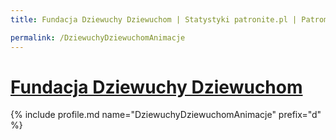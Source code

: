 ```yaml
---
title: Fundacja Dziewuchy Dziewuchom | Statystyki patronite.pl | Patromierz

permalink: /DziewuchyDziewuchomAnimacje
---
```


# [Fundacja Dziewuchy Dziewuchom](https://patronite.pl/DziewuchyDziewuchomAnimacje)

{% include profile.md name="DziewuchyDziewuchomAnimacje" prefix="d" %}
